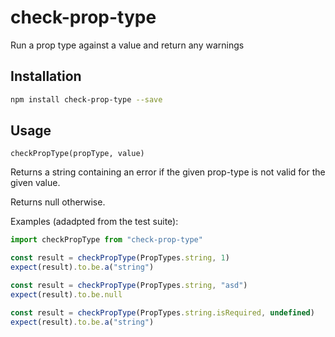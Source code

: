 # check-prop-type

Run a prop type against a value and return any warnings


## Installation

```sh
npm install check-prop-type --save 
```


## Usage

```
checkPropType(propType, value)
```

Returns a string containing an error if the given prop-type is not valid for the given value.

Returns null otherwise.

Examples (adadpted from the test suite):

```js
import checkPropType from "check-prop-type"

const result = checkPropType(PropTypes.string, 1)
expect(result).to.be.a("string")

const result = checkPropType(PropTypes.string, "asd")
expect(result).to.be.null

const result = checkPropType(PropTypes.string.isRequired, undefined)
expect(result).to.be.a("string")
```
